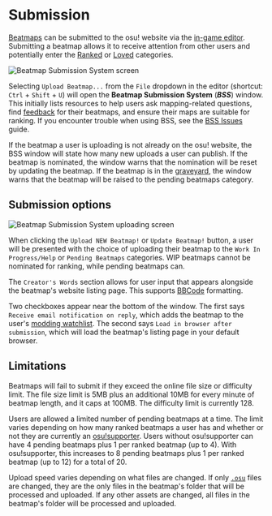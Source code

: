 # Submission

[Beatmaps](/wiki/Beatmap) can be submitted to the osu! website via the [in-game editor](/wiki/Client/Beatmap_editor). Submitting a beatmap allows it to receive attention from other users and potentially enter the [Ranked](/wiki/Beatmap/Category#ranked) or [Loved](/wiki/Beatmap/Category#loved) categories.

![](img/bss_warning.png "Beatmap Submission System screen")

Selecting `Upload Beatmap...` from the `File` dropdown in the editor (shortcut: `Ctrl` + `Shift` + `U`) will open the **Beatmap Submission System** (***BSS***) window. This initially lists resources to help users ask mapping-related questions, find [feedback](/wiki/Modding) for their beatmaps, and ensure their maps are suitable for ranking. If you encounter trouble when using BSS, see the [BSS Issues](/wiki/Guides/BSS_Issues) guide.

If the beatmap a user is uploading is not already on the osu! website, the BSS window will state how many new uploads a user can publish. If the beatmap is nominated, the window warns that the nomination will be reset by updating the beatmap. If the beatmap is in the [graveyard](/wiki/Beatmap/Category#graveyard), the window warns that the beatmap will be raised to the pending beatmaps category.

## Submission options

![](img/bss_submitting.png "Beatmap Submission System uploading screen")

When clicking the `Upload NEW Beatmap!` or `Update Beatmap!` button, a user will be presented with the choice of uploading their beatmap to the `Work In Progress/Help` or `Pending Beatmaps` categories. WIP beatmaps cannot be nominated for ranking, while pending beatmaps can.

The `Creator's Words` section allows for user input that appears alongside the beatmap's website listing page. This supports [BBCode](/wiki/BBCode) formatting.

Two checkboxes appear near the bottom of the window. The first says `Receive email notification on reply`, which adds the beatmap to the user's [modding watchlist](https://osu.ppy.sh/beatmapsets/watches). The second says `Load in browser after submission`, which will load the beatmap's listing page in your default browser.

## Limitations

Beatmaps will fail to submit if they exceed the online file size or difficulty limit. The file size limit is 5MB plus an additional 10MB for every minute of beatmap length, and it caps at 100MB. The difficulty limit is currently 128.

Users are allowed a limited number of pending beatmaps at a time. The limit varies depending on how many ranked beatmaps a user has and whether or not they are currently an [osu!supporter](/wiki/osu!supporter). Users without osu!supporter can have 4 pending beatmaps plus 1 per ranked beatmap (up to 4). With osu!supporter, this increases to 8 pending beatmaps plus 1 per ranked beatmap (up to 12) for a total of 20.

Upload speed varies depending on what files are changed. If only [`.osu`](/wiki/Client/File_formats/Osu_(file_format)) files are changed, they are the only files in the beatmap's folder that will be processed and uploaded. If any other assets are changed, all files in the beatmap's folder will be processed and uploaded.
